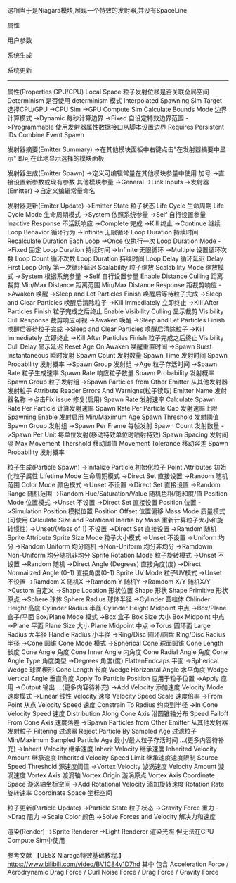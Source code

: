 这相当于是Niagara模块,展现一个特效的发射器,并没有SpaceLine


属性

用户参数

系统生成

系统更新

---

属性(Properties GPU/CPU)
    Local Space 粒子发射位移是否关联全局空间
    Determinism   是否使用 determinism 模式
    Interpolated Spawning
    Sim Target    选择CPU/GPU
        ->CPU Sim
        ->GPU Compute Sim
    Calculate Bounds Mode  边界计算模式
        ->Dynamic         每秒计算边界
        ->Fixed           自设定特效边界范围
        ->Programmable    使用发射器属性数据接口从脚本设置边界
    Requires Persistent IDs
    Combine Event Spawn

发射器摘要(Emitter Summary) ->在其他模块面板中右键点击"在发射器摘要中显示" 即可在此地显示选择的模块面板

发射器生成(Emitter Spawn) ->定义可编辑常量在其他模块参量中使用
    加号 ->直接设置新参数或现有参数
    其他模块参量 ->General ->Link Inputs ->发射器(Emitter) ->自定义编辑常量命名

发射器更新(Emiter Update)
->Emitter State  粒子状态
    Life Cycle   生命周期
        Life Cycle Mode   生命周期模式
            ->System   依照系统参量
            ->Self     自行设置参量
        Inactive Response  不活跃响应
            ->Complete  完成
            ->Kill      终止
            ->Continue  继续
        Loop Behavior       循环行为
            ->Infinite 无限循环
                Loop Duration 持续时间
                Recalculate Duration Each Loop
            ->Once     仅执行一次
                Loop Duration Mode
                    ->Fixed 固定
                        Loop Duration 持续时间
                    ->Infinite 无限循环
            ->Multiple 设置循环次数
                Loop Count 循环次数
                Loop Duration  持续时间
        Loop Delay  循环延迟
        Delay First Loop Only 第一次循环延迟
    Scalability  粒子缩放
        Scalability Mode  缩放模式
            ->System      根据系统参量
            ->Self        自行设置参量
                Enable Distance Culling  距离裁剪
                    Min/Max Distance  距离范围
                    Min/Max Distance Response   距裁剪响应
                        ->Awaken                           唤醒
                        ->Sleep and Let Particles Finish   唤醒后等待粒子完成
                        ->Sleep and Clear Particles        唤醒后清除粒子
                        ->Kill Immediately                 立即终止
                        ->Kill After Particles Finish      粒子完成之后终止
                Enable Visibility Culling 显示裁剪
                    Visibility Cull Response    裁剪响应可视
                        ->Awaken                           唤醒
                        ->Sleep and Let Particles Finish   唤醒后等待粒子完成
                        ->Sleep and Clear Particles        唤醒后清除粒子
                        ->Kill Immediately                 立即终止
                        ->Kill After Particles Finish      粒子完成之后终止
                    Visibility Cull Delay 显示延迟
                Reset Age On Awaken  唤醒重置时间
->Spawn Burst Instantaneous 瞬时发射
    Spawn Count 发射数量
    Spawn Time 发射时间
    Spawn Probability 发射概率
        ->Spawn Group    发射组
        ->Age 粒子存活时间
->Spawn Rate 粒子生成速率
    Spawn Rate 响应粒子数量
    Spawn Probability 发射概率
    Spawn Group 粒子发射组
->Spawn Particles from Other Emitter 从其他发射器发射粒子
    Attribute Reader
        Errors And Warnigns(粒子读取)
            Emitter Name  发射器名称
            ->点击Fix issue 修复(启用)
        Spawn Rate       发射速率
        Calculate Spawn Rate Per Particle   计算发射速率
        Spawn Rate Per Particle Cap   发射速率上限
        Spawning Enable   发射启用
        Min/Maximum Age Spawn Threshold   发射阈值
        Spawn Group       发射组
->Spawn Per Frame 每帧发射
    Spawn Count   发射数量
->Spawn Per Unit 每单位发射(移动特效单位时喷射特效)
    Spawn Spacing   发射间隔
    Max Movement Thershold  移动阈值
    Movement Tolerance   移动容差
    Spawn Probability   发射概率

粒子生成(Particle Spawn)
->Initalize Particle   初始化粒子
    Point Attributes   初始化粒子属性
        Lifetime Mode   生命周期模式
            ->Direct Set   直接设置
            ->Random       随机范围
        Color Mode  颜色模式
            ->Unset                        不设置
            ->Direct Set                   直接设置
            ->Random Range                 随机范围
            ->Random Hue/Saturation/Value  随机色相/饱和度/值
        Position Mode  位置模式
            ->Unset                        不设置
            ->Direct Set                   直接设置
                Position                   位置
            ->Simulation Position          模拟位置
                Position Offset            位置偏移
        Mass Mode  质量模式 (可使用 Calculate Size and Rotational Inertia by Mass 重新计算粒子大小和旋转惯性)
            ->Unset/(Mass of 1)  不设置
            ->Direct Set  直接设置
            ->Ramdom    随机
    Sprite Attribute
        Sprite Size Mode  粒子大小模式
            ->Unset  不设置
            ->Uniform  均分
            ->Random Uniform  均分随机
            ->Non-Uniform  均分非均分
            ->Ramdowm Non-Uniform  均分随机非均分
        Sprite Rotation Mode  粒子旋转模式
            ->Unset  不设置
            ->Random  随机
            ->Direct Angle (Degrees)  直接角度(度)
            ->Direct Normailzed Angle (0-1)  直接角度(0-1)
        Sprite UV Mode 粒子UV模式
            ->Unset  不设置
            ->Ramdom X  随机X
            ->Ramdom Y  随机Y
            ->Ramdom X/Y  随机X/Y
            ->Custom  自定义
->Shape Location 形状位置
    Shape   形状
        Shape Primitive  形状原点
            ->Sphere  球体
                Sphere Radius  球体半径
            ->Cylinder 圆柱体
                Chlinder Height 高度
                Cylinder Radius 半径
                Cylinder Height Midpoint 中点
            ->Box/Plane  盒子/平面
                Box/Plane Mode 模式
                    ->Box 盒子
                        Box Size 大小
                        Box Midpoint 中点
                    ->Plane 平面
                        Plane Size 大小
                        Plane Midpoint 中点
            ->Torus 圆环面
                Large Radius 大半径
                Handle Radius 小半径
            ->Ring/Disc 圆环/圆盘
                Ring/Disc Radius 半径
            ->Cone 圆锥
                Cone Mode 模式
                    ->Spherical Cone  球面圆锥
                        Cone Length 长度
                        Cone Angle 角度
                        Cone Inner Angle 内角度
                        Cone Radial Angle 角度
                        Cone Angle Type   角度类型
                            ->Degrees  角度(度)
                        FlattenEndcaps 平面
                    ->Spherical Wedge 球面楔形
                        Cone Length 长度
                        Wedge Horizontal Angle 水平角度
                        Wedge Vertical Angle 垂直角度
        Apply To Particle Position  应用于粒子位置
            ->Apply    应用
            ->Output  输出
    ...(更多内容待补充)
->Add Velocity 添加速度
    Velocity Mode  速度模式
        ->Linear  线性
            Velocity  速度
            Velocity Speed Scale 速度倍率
        ->From Point 从点
            Velocity Speed 速度
            Constrain To Radius 约束到半径
        ->In Cone
            Velocity Speed 速度
            Distribution Along Cone Axis 沿圆锥轴分布
            Speed Falloff From Cone Axis 速度落差
->Spawn Particles from Other Emitter 从其他发射器发射粒子
    Filtering  过滤器
    Reject Particle By Sampled Age   过滤粒子
    Min/Maximum Sampled Particle Age   最小/最大粒子存活时间
    ...(更多内容待补充)
->Inherit Velocity  继承速度
    Inherit Velocity  继承速度
        Inherited Velocity Amount 继承速度
        Inherited Velocity Speed Limit 继承速度速度限制
        Source Speed Threshold 源速度阈值
->Vortex Velocity 漩涡速度
    Velocity Amount 漩涡速度
    Vortex Axis 漩涡轴
    Vortex Origin 漩涡原点
    Vortex Axis Coordinate Space 漩涡轴坐标空间
->Add Rotational Velocity 添加旋转速度
    Rotation Rate 旋转速率
    Coordinate Space 坐标空间

粒子更新(Particle Update)
->Particle State  粒子状态
->Gravity Force 重力
->Drag  阻力
->Scale Color 颜色
->Solve Forces and Velocity 解决力和速度

渲染(Render)
->Sprite Renderer
->Light Renderer
    渲染光照 但无法在GPU Compute Sim中使用

  
参考文献 【UE5& Niaraga特效基础教程.】 https://www.bilibili.com/video/BV1C84y1D7hd
其中 包含 Acceleration Force / Aerodrynamic Drag Force / Curl Noise Force / Drag Force / Gravity Force
